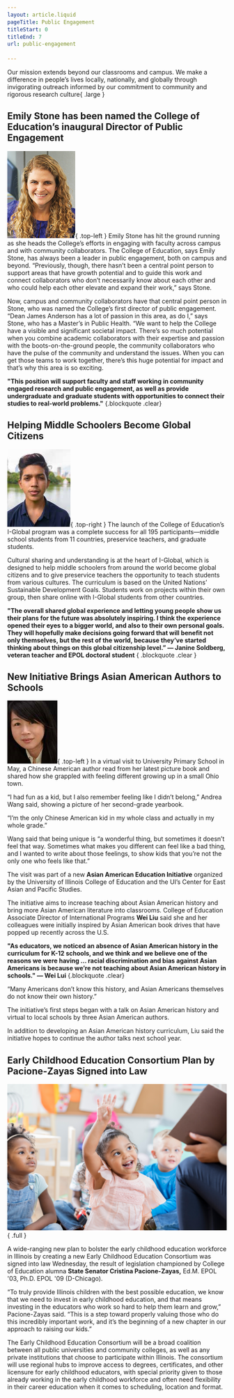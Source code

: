 ```yaml
---
layout: article.liquid
pageTitle: Public Engagement
titleStart: 0
titleEnd: 7
url: public-engagement

---
```

Our mission extends beyond our classrooms and campus. We make a difference in people’s lives locally, nationally, and globally through invigorating outreach informed by our commitment to community and rigorous research culture{ .large }

## Emily Stone has been named the College of Education’s inaugural Director of Public Engagement

![Emily Stone, Director of Public Engagement](/img/emily-stone.png){ .top-left } Emily Stone has hit the ground running as she heads the  College’s efforts in engaging with faculty across campus and with community collaborators. The College of Education, says Emily Stone, has always been a leader in public engagement, both on campus and beyond. “Previously, though, there hasn’t been a central point person to support areas that have growth potential and to guide this work and connect collaborators who don’t necessarily know about each other and who could help each other elevate and expand their work,” says Stone.

Now, campus and community collaborators have that central point person in Stone, who was named the College’s first director of public engagement. “Dean James Anderson has a lot of passion in this area, as do I,” says Stone, who has a Master’s in Public Health. “We want to help the College have a visible and significant societal impact. There’s so much potential when you combine academic collaborators with their expertise and passion with the boots-on-the-ground people, the community collaborators who have the pulse of the community and understand the issues. When you can get those teams to work together, there’s this huge potential for impact and that’s why this area is so exciting. 

**"This position will support faculty and staff working in community engaged  research and public engagement, as well as provide undergraduate and graduate students with opportunities to connect their studies to real-world problems."** {.blockquote .clear}

## Helping Middle Schoolers Become Global Citizens

![Janine Soldberg](/img/janine-soldberg.png){ .top-right } The launch of the College of Education’s I-Global program was a complete success for all 195 participants—middle school students from 11 countries, preservice teachers, and graduate students.

Cultural sharing and understanding is at the heart of I-Global, which is designed to help middle schoolers from around the world become global citizens and to give preservice teachers the opportunity to teach students from various cultures. The curriculum is based on the United Nations’ Sustainable Development Goals. Students work on projects within their own group, then share online with I-Global students from other countries.

**"The overall shared global experience and letting young people show us their plans for the future was absolutely inspiring. I think the experience opened their eyes to a bigger world, and also to their own personal goals. They will hopefully make decisions going forward that will benefit not only themselves, but the rest of the world, because they’ve started thinking about things on this global citizenship level.” — Janine Soldberg, veteran teacher and EPOL doctoral student** { .blockquote .clear }

## New Initiative Brings Asian American Authors to Schools

![Wei Lui](/img/research-recognition/wei-lui.png){ .top-left } In a virtual visit to University Primary School in May, a Chinese American author read from her latest picture book and shared how she grappled with feeling different growing up in a small Ohio town.

“I had fun as a kid, but I also remember feeling like I didn’t belong,” Andrea Wang said, showing a picture of her second-grade yearbook. 

“I’m the only Chinese American kid in my whole class and actually in my whole grade.” 

Wang said that being unique is “a wonderful thing, but sometimes it doesn’t feel that way. Sometimes what makes you different can feel like a bad thing, and I wanted to write about those feelings, to show kids that you’re not the only one who feels like that.”

The visit was part of a new **Asian American Education Initiative** organized by the University of Illinois College of Education and the UI’s Center for East Asian and Pacific Studies. 

The initiative aims to increase teaching about Asian American history and bring more Asian American literature into classrooms. College of Education Associate Director of International Programs **Wei Liu** said she and her colleagues were initially inspired by Asian American book drives that have popped up recently across the U.S.

**"As educators, we noticed an absence of Asian American history in the curriculum for K-12 schools, and we think and we believe one of the reasons we were having … racial discrimination and bias against Asian Americans is because we’re not teaching about Asian American history in schools." — Wei Lui** {.blockquote .clear}

“Many Americans don’t know this history, and Asian Americans themselves do not know their own history.”

The initiative’s first steps began with a talk on Asian American history and virtual to local schools by three Asian American authors.

In addition to developing an Asian American history curriculum, Liu said the initiative hopes to continue the author talks next school year.

## Early Childhood Education Consortium Plan by Pacione-Zayas Signed into Law

![Little girl raising her hand](/img/consortium.png){ .full }

A wide-ranging new plan to bolster the early childhood education workforce in Illinois by creating a new Early Childhood Education Consortium was signed into law Wednesday, the result of legislation championed by College of Education alumna **State Senator Cristina Pacione-Zayas,** Ed.M. EPOL '03, Ph.D. EPOL '09 (D-Chicago).

“To truly provide Illinois children with the best possible education, we know that we need to invest in early childhood education, and that means investing in the educators who work so hard to help them learn and grow,” Pacione-Zayas said. “This is a step toward properly valuing those who do this incredibly important work, and it’s the beginning of a new chapter in our approach to raising our kids.”

The Early Childhood Education Consortium will be a broad coalition between all public universities and community colleges, as well as any private institutions that choose to participate within Illinois. The consortium will use regional hubs to improve access to degrees, certificates, and other licensure for early childhood educators, with special priority given to those already working in the early childhood workforce and often need flexibility in their career education when it comes to scheduling, location and format.